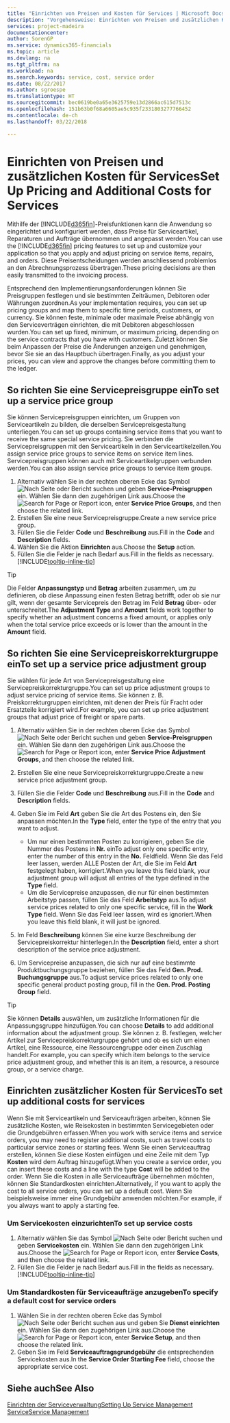 ```yaml
---
title: "Einrichten von Preisen und Kosten für Services | Microsoft Docs"
description: "Vorgehensweise: Einrichten von Preisen und zusätzlichen Kosten für Services."
services: project-madeira
documentationcenter: 
author: SorenGP
ms.service: dynamics365-financials
ms.topic: article
ms.devlang: na
ms.tgt_pltfrm: na
ms.workload: na
ms.search.keywords: service, cost, service order
ms.date: 08/22/2017
ms.author: sgroespe
ms.translationtype: HT
ms.sourcegitcommit: bec0619be0a65e3625759e13d2866ac615d7513c
ms.openlocfilehash: 151b63b0f68a6605ae5c935f2331803277766452
ms.contentlocale: de-ch
ms.lasthandoff: 03/22/2018

---
```


# <a name="set-up-pricing-and-additional-costs-for-services"></a><span data-ttu-id="e4ec0-103">Einrichten von Preisen und zusätzlichen Kosten für Services</span><span class="sxs-lookup"><span data-stu-id="e4ec0-103">Set Up Pricing and Additional Costs for Services</span></span>
<span data-ttu-id="e4ec0-104">Mithilfe der [!INCLUDE[d365fin](includes/d365fin_md.md)]-Preisfunktionen kann die Anwendung so eingerichtet und konfiguriert werden, dass Preise für Serviceartikel, Reparaturen und Aufträge übernommen und angepasst werden.</span><span class="sxs-lookup"><span data-stu-id="e4ec0-104">You can use the [!INCLUDE[d365fin](includes/d365fin_md.md)] pricing features to set up and customize your application so that you apply and adjust pricing on service items, repairs, and orders.</span></span> <span data-ttu-id="e4ec0-105">Diese Preisentscheidungen werden anschliessend problemlos an den Abrechnungsprozess übertragen.</span><span class="sxs-lookup"><span data-stu-id="e4ec0-105">These pricing decisions are then easily transmitted to the invoicing process.</span></span>  
  
<span data-ttu-id="e4ec0-106">Entsprechend den Implementierungsanforderungen können Sie Preisgruppen festlegen und sie bestimmten Zeiträumen, Debitoren oder Währungen zuordnen.</span><span class="sxs-lookup"><span data-stu-id="e4ec0-106">As your implementation requires, you can set up pricing groups and map them to specific time periods, customers, or currency.</span></span> <span data-ttu-id="e4ec0-107">Sie können feste, minimale oder maximale Preise abhängig von den Serviceverträgen einrichten, die mit Debitoren abgeschlossen wurden.</span><span class="sxs-lookup"><span data-stu-id="e4ec0-107">You can set up fixed, minimum, or maximum pricing, depending on the service contracts that you have with customers.</span></span> <span data-ttu-id="e4ec0-108">Zuletzt können Sie beim Anpassen der Preise die Änderungen anzeigen und genehmigen, bevor Sie sie an das Hauptbuch übertragen.</span><span class="sxs-lookup"><span data-stu-id="e4ec0-108">Finally, as you adjust your prices, you can view and approve the changes before committing them to the ledger.</span></span>  

## <a name="to-set-up-a-service-price-group"></a><span data-ttu-id="e4ec0-109">So richten Sie eine Servicepreisgruppe ein</span><span class="sxs-lookup"><span data-stu-id="e4ec0-109">To set up a service price group</span></span>
<span data-ttu-id="e4ec0-110">Sie können Servicepreisgruppen einrichten, um Gruppen von Serviceartikeln zu bilden, die derselben Servicepreisgestaltung unterliegen.</span><span class="sxs-lookup"><span data-stu-id="e4ec0-110">You can set up groups containing service items that you want to receive the same special service pricing.</span></span> <span data-ttu-id="e4ec0-111">Sie verbinden die Servicepreisgruppen mit den Serviceartikeln in den Serviceartikelzeilen.</span><span class="sxs-lookup"><span data-stu-id="e4ec0-111">You assign service price groups to service items on service item lines.</span></span> <span data-ttu-id="e4ec0-112">Servicepreisgruppen können auch mit Serviceartikelgruppen verbunden werden.</span><span class="sxs-lookup"><span data-stu-id="e4ec0-112">You can also assign service price groups to service item groups.</span></span>  

1. <span data-ttu-id="e4ec0-113">Alternativ wählen Sie in der rechten oberen Ecke das Symbol ![Nach Seite oder Bericht suchen](media/ui-search/search_small.png "Nach Seite oder Bericht suchen") und geben **Service-Preisgruppen** ein. Wählen Sie dann den zugehörigen Link aus.</span><span class="sxs-lookup"><span data-stu-id="e4ec0-113">Choose the ![Search for Page or Report](media/ui-search/search_small.png "Search for Page or Report icon") icon, enter **Service Price Groups**, and then choose the related link.</span></span>  
2. <span data-ttu-id="e4ec0-114">Erstellen Sie eine neue Servicepreisgruppe.</span><span class="sxs-lookup"><span data-stu-id="e4ec0-114">Create a new service price group.</span></span>  
3. <span data-ttu-id="e4ec0-115">Füllen Sie die Felder **Code** und **Beschreibung** aus.</span><span class="sxs-lookup"><span data-stu-id="e4ec0-115">Fill in the **Code** and **Description** fields.</span></span>  
4. <span data-ttu-id="e4ec0-116">Wählen Sie die Aktion **Einrichten** aus.</span><span class="sxs-lookup"><span data-stu-id="e4ec0-116">Choose the **Setup** action.</span></span>  
2. <span data-ttu-id="e4ec0-117">Füllen Sie die Felder je nach Bedarf aus.</span><span class="sxs-lookup"><span data-stu-id="e4ec0-117">Fill in the fields as necessary.</span></span> [!INCLUDE[tooltip-inline-tip](includes/tooltip-inline-tip_md.md)]  

 > [!Tip]
 > <span data-ttu-id="e4ec0-118">Die Felder **Anpassungstyp** und **Betrag** arbeiten zusammen, um zu definieren, ob diese Anpassung einen festen Betrag betrifft, oder ob sie nur gilt, wenn der gesamte Servicepreis den Betrag im Feld **Betrag** über- oder unterschreitet.</span><span class="sxs-lookup"><span data-stu-id="e4ec0-118">The **Adjustment Type** and **Amount** fields work together to specify whether an adjustment concerns a fixed amount, or applies only when the total service price exceeds or is lower than the amount in the **Amount** field.</span></span>  

## <a name="to-set-up-a-service-price-adjustment-group"></a><span data-ttu-id="e4ec0-119">So richten Sie eine Servicepreiskorrekturgruppe ein</span><span class="sxs-lookup"><span data-stu-id="e4ec0-119">To set up a service price adjustment group</span></span>  
<span data-ttu-id="e4ec0-120">Sie wählen für jede Art von Servicepreisgestaltung eine Servicepreiskorrekturgruppe.</span><span class="sxs-lookup"><span data-stu-id="e4ec0-120">You can set up price adjustment groups to adjust service pricing of service items.</span></span> <span data-ttu-id="e4ec0-121">Sie können z. B. Preiskorrekturgruppen einrichten, mit denen der Preis für Fracht oder Ersatzteile korrigiert wird.</span><span class="sxs-lookup"><span data-stu-id="e4ec0-121">For example, you can set up price adjustment groups that adjust price of freight or spare parts.</span></span>  
  
1. <span data-ttu-id="e4ec0-122">Alternativ wählen Sie in der rechten oberen Ecke das Symbol ![Nach Seite oder Bericht suchen](media/ui-search/search_small.png "Nach Seite oder Bericht suchen") und geben **Service-Preisgruppen** ein. Wählen Sie dann den zugehörigen Link aus.</span><span class="sxs-lookup"><span data-stu-id="e4ec0-122">Choose the ![Search for Page or Report](media/ui-search/search_small.png "Search for Page or Report icon") icon, enter **Service Price Adjustment Groups**, and then choose the related link.</span></span>  
2. <span data-ttu-id="e4ec0-123">Erstellen Sie eine neue Servicepreiskorrekturgruppe.</span><span class="sxs-lookup"><span data-stu-id="e4ec0-123">Create a new service price adjustment group.</span></span>  
3. <span data-ttu-id="e4ec0-124">Füllen Sie die Felder **Code** und **Beschreibung** aus.</span><span class="sxs-lookup"><span data-stu-id="e4ec0-124">Fill in the **Code** and **Description** fields.</span></span>  
4. <span data-ttu-id="e4ec0-125">Geben Sie im Feld **Art** geben Sie die Art des Postens ein, den Sie anpassen möchten.</span><span class="sxs-lookup"><span data-stu-id="e4ec0-125">In the **Type** field, enter the type of the entry that you want to adjust.</span></span>  
  
    * <span data-ttu-id="e4ec0-126">Um nur einen bestimmten Posten zu korrigieren, geben Sie die Nummer des Postens in **Nr.** ein</span><span class="sxs-lookup"><span data-stu-id="e4ec0-126">To adjust only one specific entry, enter the number of this entry in the **No.**</span></span> <span data-ttu-id="e4ec0-127">Feld</span><span class="sxs-lookup"><span data-stu-id="e4ec0-127">field.</span></span> <span data-ttu-id="e4ec0-128">Wenn Sie das Feld leer lassen, werden ALLE Posten der Art, die Sie im Feld **Art** festgelegt haben, korrigiert.</span><span class="sxs-lookup"><span data-stu-id="e4ec0-128">When you leave this field blank, your adjustment group will adjust all entries of the type defined in the **Type** field.</span></span>  
    * <span data-ttu-id="e4ec0-129">Um die Servicepreise anzupassen, die nur für einen bestimmten Arbeitstyp passen, füllen Sie das Feld **Arbeitstyp** aus.</span><span class="sxs-lookup"><span data-stu-id="e4ec0-129">To adjust service prices related to only one specific service, fill in the **Work Type** field.</span></span> <span data-ttu-id="e4ec0-130">Wenn Sie das Feld leer lassen, wird es ignoriert.</span><span class="sxs-lookup"><span data-stu-id="e4ec0-130">When you leave this field blank, it will just be ignored.</span></span>  
  
5. <span data-ttu-id="e4ec0-131">Im Feld **Beschreibung** können Sie eine kurze Beschreibung der Servicepreiskorrektur hinterlegen.</span><span class="sxs-lookup"><span data-stu-id="e4ec0-131">In the **Description** field, enter a short description of the service price adjustment.</span></span>  
6. <span data-ttu-id="e4ec0-132">Um Servicepreise anzupassen, die sich nur auf eine bestimmte Produktbuchungsgruppe beziehen, füllen Sie das Feld **Gen. Prod. Buchungsgruppe** aus.</span><span class="sxs-lookup"><span data-stu-id="e4ec0-132">To adjust service prices related to only one specific general product posting group, fill in the **Gen. Prod. Posting Group** field.</span></span>

> [!Tip]
> <span data-ttu-id="e4ec0-133">Sie können **Details** auswählen, um zusätzliche Informationen für die Anpassungsgruppe hinzufügen.</span><span class="sxs-lookup"><span data-stu-id="e4ec0-133">You can choose **Details** to add additional information about the adjustment group.</span></span> <span data-ttu-id="e4ec0-134">Sie können z. B. festlegen, welcher Artikel zur Servicepreiskorrekturgruppe gehört und ob es sich um einen Artikel, eine Ressource, eine Ressourcengruppe oder einen Zuschlag handelt.</span><span class="sxs-lookup"><span data-stu-id="e4ec0-134">For example, you can specify which item belongs to the service price adjustment group, and whether this is an item, a resource, a resource group, or a service charge.</span></span>  

## <a name="to-set-up-additional-costs-for-services"></a><span data-ttu-id="e4ec0-135">Einrichten zusätzlicher Kosten für Services</span><span class="sxs-lookup"><span data-stu-id="e4ec0-135">To set up additional costs for services</span></span>
<span data-ttu-id="e4ec0-136">Wenn Sie mit Serviceartikeln und Serviceaufträgen arbeiten, können Sie zusätzliche Kosten, wie Reisekosten in bestimmten Servicegebieten oder die Grundgebühren erfassen.</span><span class="sxs-lookup"><span data-stu-id="e4ec0-136">When you work with service items and service orders, you may need to register additional costs, such as travel costs to particular service zones or starting fees.</span></span> <span data-ttu-id="e4ec0-137">Wenn Sie einen Serviceauftrag erstellen, können Sie diese Kosten einfügen und eine Zeile mit dem Typ **Kosten** wird dem Auftrag hinzugefügt.</span><span class="sxs-lookup"><span data-stu-id="e4ec0-137">When you create a service order, you can insert these costs and a line with the type **Cost** will be added to the order.</span></span> <span data-ttu-id="e4ec0-138">Wenn Sie die Kosten in alle Serviceaufträge übernehmen möchten, können Sie Standardkosten einrichten.</span><span class="sxs-lookup"><span data-stu-id="e4ec0-138">Alternatively, if you want to apply the cost to all service orders, you can set up a default cost.</span></span> <span data-ttu-id="e4ec0-139">Wenn Sie beispielsweise immer eine Grundgebühr anwenden möchten.</span><span class="sxs-lookup"><span data-stu-id="e4ec0-139">For example, if you always want to apply a starting fee.</span></span>
  
### <a name="to-set-up-service-costs"></a><span data-ttu-id="e4ec0-140">Um Servicekosten einzurichten</span><span class="sxs-lookup"><span data-stu-id="e4ec0-140">To set up service costs</span></span>
1. <span data-ttu-id="e4ec0-141">Alternativ wählen Sie das Symbol ![Nach Seite oder Bericht suchen](media/ui-search/search_small.png "Nach Seite oder Bericht suchen") und geben **Servicekosten** ein. Wählen Sie dann den zugehörigen Link aus.</span><span class="sxs-lookup"><span data-stu-id="e4ec0-141">Choose the ![Search for Page or Report](media/ui-search/search_small.png "Search for Page or Report icon") icon, enter **Service Costs**, and then choose the related link.</span></span> 
2. <span data-ttu-id="e4ec0-142">Füllen Sie die Felder je nach Bedarf aus.</span><span class="sxs-lookup"><span data-stu-id="e4ec0-142">Fill in the fields as necessary.</span></span> [!INCLUDE[tooltip-inline-tip](includes/tooltip-inline-tip_md.md)]  

### <a name="to-specify-a-default-cost-for-service-orders"></a><span data-ttu-id="e4ec0-143">Um Standardkosten für Serviceaufträge anzugeben</span><span class="sxs-lookup"><span data-stu-id="e4ec0-143">To specify a default cost for service orders</span></span>
1. <span data-ttu-id="e4ec0-144">Wählen Sie in der rechten oberen Ecke das Symbol ![Nach Seite oder Bericht suchen](media/ui-search/search_small.png "Nach Seite oder Bericht suchen") aus und geben Sie **Dienst einrichten** ein. Wählen Sie dann den zugehörigen Link aus.</span><span class="sxs-lookup"><span data-stu-id="e4ec0-144">Choose the ![Search for Page or Report](media/ui-search/search_small.png "Search for Page or Report icon") icon, enter **Service Setup**, and then choose the related link.</span></span> 
2. <span data-ttu-id="e4ec0-145">Geben Sie im Feld **Serviceauftragsgrundgebühr** die entsprechenden Servicekosten aus.</span><span class="sxs-lookup"><span data-stu-id="e4ec0-145">In the **Service Order Starting Fee** field, choose the appropriate service cost.</span></span>

## <a name="see-also"></a><span data-ttu-id="e4ec0-146">Siehe auch</span><span class="sxs-lookup"><span data-stu-id="e4ec0-146">See Also</span></span>
[<span data-ttu-id="e4ec0-147">Einrichten der Serviceverwaltung</span><span class="sxs-lookup"><span data-stu-id="e4ec0-147">Setting Up Service Management</span></span>](service-setup-service.md)  
[<span data-ttu-id="e4ec0-148">Service</span><span class="sxs-lookup"><span data-stu-id="e4ec0-148">Service Management</span></span>](service-service.md)  

